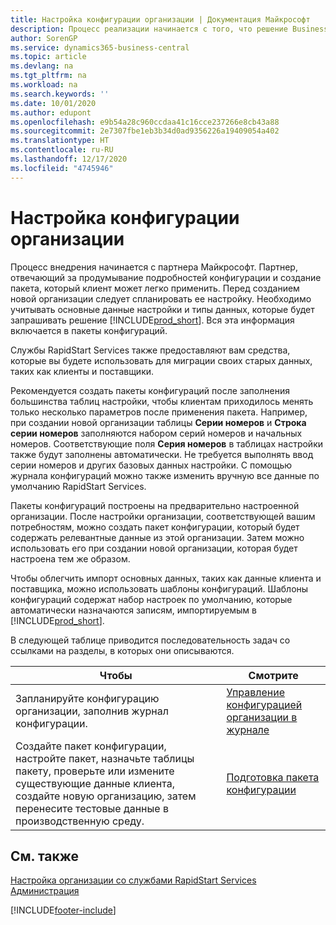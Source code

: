 ```yaml
---
title: Настройка конфигурации организации | Документация Майкрософт
description: Процесс реализации начинается с того, что решение Business Central потребует. Вся эта информация включается в пакеты конфигураций.
author: SorenGP
ms.service: dynamics365-business-central
ms.topic: article
ms.devlang: na
ms.tgt_pltfrm: na
ms.workload: na
ms.search.keywords: ''
ms.date: 10/01/2020
ms.author: edupont
ms.openlocfilehash: e9b54a28c960ccdaa41c16cce237266e8cb43a88
ms.sourcegitcommit: 2e7307fbe1eb3b34d0ad9356226a19409054a402
ms.translationtype: HT
ms.contentlocale: ru-RU
ms.lasthandoff: 12/17/2020
ms.locfileid: "4745946"
---
```

# <a name="set-up-company-configuration"></a>Настройка конфигурации организации
Процесс внедрения начинается с партнера Майкрософт. Партнер, отвечающий за продумывание подробностей конфигурации и создание пакета, который клиент может легко применить. Перед созданием новой организации следует спланировать ее настройку. Необходимо учитывать основные данные настройки и типы данных, которые будет запрашивать решение [!INCLUDE[prod_short](includes/prod_short.md)]. Вся эта информация включается в пакеты конфигураций.

Службы RapidStart Services также предоставляют вам средства, которые вы будете использовать для миграции своих старых данных, таких как клиенты и поставщики.  

Рекомендуется создать пакеты конфигураций после заполнения большинства таблиц настройки, чтобы клиентам приходилось менять только несколько параметров после применения пакета. Например, при создании новой организации таблицы **Серии номеров** и **Строка серии номеров** заполняются набором серий номеров и начальных номеров. Соответствующие поля **Серия номеров** в таблицах настройки также будут заполнены автоматически. Не требуется выполнять ввод серии номеров и других базовых данных настройки. С помощью журнала конфигураций можно также изменить вручную все данные по умолчанию RapidStart Services.  

Пакеты конфигураций построены на предварительно настроенной организации. После настройки организации, соответствующей вашим потребностям, можно создать пакет конфигурации, который будет содержать релевантные данные из этой организации. Затем можно использовать его при создании новой организации, которая будет настроена тем же образом.  

Чтобы облегчить импорт основных данных, таких как данные клиента и поставщика, можно использовать шаблоны конфигураций. Шаблоны конфигураций содержат набор настроек по умолчанию, которые автоматически назначаются записям, импортируемым в [!INCLUDE[prod_short](includes/prod_short.md)].

В следующей таблице приводится последовательность задач со ссылками на разделы, в которых они описываются.

|**Чтобы**|**Смотрите**|  
|------------|-------------|  
|Запланируйте конфигурацию организации, заполнив журнал конфигурации.|[Управление конфигурацией организации в журнале](admin-how-to-manage-company-configuration-in-a-worksheet.md)|  
|Создайте пакет конфигурации, настройте пакет, назначьте таблицы пакету, проверьте или измените существующие данные клиента, создайте новую организацию, затем перенесите тестовые данные в производственную среду.|[Подготовка пакета конфигурации](admin-how-to-prepare-a-configuration-package.md)| 

## <a name="see-also"></a>См. также  
[Настройка организации со службами RapidStart Services](admin-set-up-a-company-with-rapidstart.md)  
[Администрация](admin-setup-and-administration.md)


[!INCLUDE[footer-include](includes/footer-banner.md)]